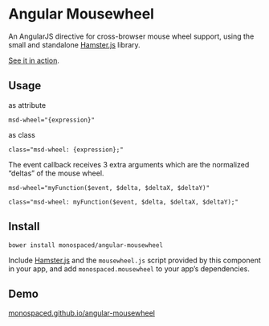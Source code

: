 Angular Mousewheel
==================

An AngularJS directive for cross-browser mouse wheel support, using the small and standalone [Hamster.js](http://monospaced.github.io/hamster.js/) library.

[See it in action](http://monospaced.github.io/angular-mousewheel).

Usage
-----

as attribute

    msd-wheel="{expression}"

as class

    class="msd-wheel: {expression};"

The event callback receives 3 extra arguments which are the normalized “deltas” of the mouse wheel.

    msd-wheel="myFunction($event, $delta, $deltaX, $deltaY)"

    class="msd-wheel: myFunction($event, $delta, $deltaX, $deltaY);"

Install
-------

    bower install monospaced/angular-mousewheel

Include [Hamster.js](http://monospaced.github.io/hamster.js/) and the `mousewheel.js` script provided by this component in your app, and add `monospaced.mousewheel` to your app’s dependencies.

Demo
----------------

[monospaced.github.io/angular-mousewheel](http://monospaced.github.io/angular-mousewheel)
